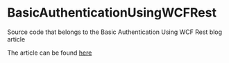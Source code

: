 # BasicAuthenticationUsingWCFRest
Source code that belongs to the Basic Authentication Using WCF Rest blog article

The article can be found [here](http://www.simpletechture.nl/blog/2011/basicauthwcf/)
